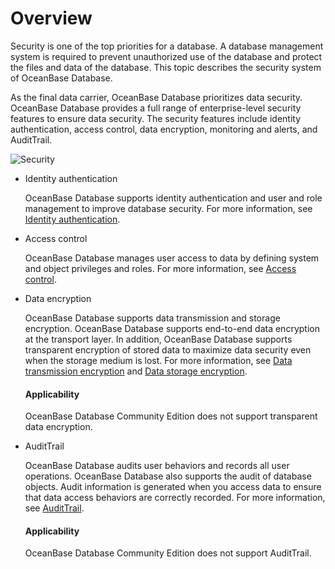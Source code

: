 # Overview

Security is one of the top priorities for a database. A database management system is required to prevent unauthorized use of the database and protect the files and data of the database. This topic describes the security system of OceanBase Database. 

As the final data carrier, OceanBase Database prioritizes data security. OceanBase Database provides a full range of enterprise-level security features to ensure data security. The security features include identity authentication, access control, data encryption, monitoring and alerts, and AuditTrail. 

![Security](https://help-static-aliyun-doc.aliyuncs.com/assets/img/zh-CN/7373623461/p358111.jpg)

* Identity authentication

   OceanBase Database supports identity authentication and user and role management to improve database security. For more information, see [Identity authentication](../5.security-and-permissions/2.identification-and-authentication/1.identification-and-authentication-of-mysql-mode/1.identification-of-mysql-mode.md). 

* Access control

   OceanBase Database manages user access to data by defining system and object privileges and roles. For more information, see [Access control](3.access-control/1.access-control-overview.md). 

* Data encryption

   OceanBase Database supports data transmission and storage encryption. OceanBase Database supports end-to-end data encryption at the transport layer. In addition, OceanBase Database supports transparent encryption of stored data to maximize data security even when the storage medium is lost. For more information, see [Data transmission encryption](../5.security-and-permissions/4.data-transfer-encryption/1.data-transfer-encryption-overview.md) and [Data storage encryption](../5.security-and-permissions/5.data-storage-encryption/1.datastore-encryption-overview.md). 

  <main id="notice">
      <h4>Applicability</h4>
      <p>OceanBase Database Community Edition does not support transparent data encryption. </p>
  </main>

* AuditTrail

   OceanBase Database audits user behaviors and records all user operations. OceanBase Database also supports the audit of database objects. Audit information is generated when you access data to ensure that data access behaviors are correctly recorded. For more information, see [AuditTrail](../5.security-and-permissions/6.security-audit/1.security-audit-overview.md). 

  <main id="notice">
      <h4>Applicability</h4>
      <p>OceanBase Database Community Edition does not support AuditTrail. </p>
  </main>

